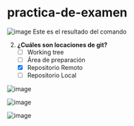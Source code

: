 # practica-de-examen
![image](https://github.com/Stefano2510/practica-de-examen/assets/95462072/eeacce7e-89bd-4858-9cb5-f53ea5615063)
Este es el resultado del comando

2. **¿Cuáles son locaciones de git?**
	- [ ] Working tree
	- [ ] Área de preparación
	- [X] Repositorio Remoto
	- [ ] Repositorio Local

![image](https://github.com/Stefano2510/practica-de-examen/assets/95462072/15dcd52d-8759-4245-9554-f89f8a2e6e09)

![image](https://github.com/Stefano2510/practica-de-examen/assets/95462072/63ede595-0818-4598-9010-ec99ea11a37a)

![image](https://github.com/Stefano2510/practica-de-examen/assets/95462072/ab80e44a-9b57-452a-b42b-ab8bee57d338)
